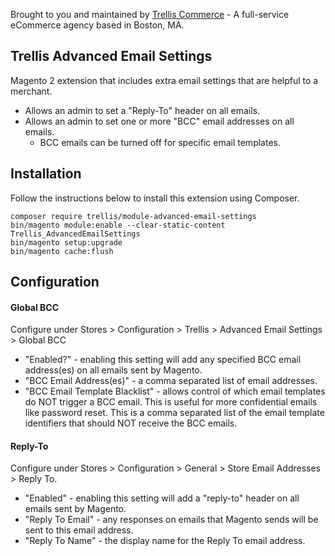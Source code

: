 Brought to you and maintained by [Trellis Commerce](https://trellis.co/) - A full-service eCommerce agency based in Boston, MA.

## Trellis Advanced Email Settings

Magento 2 extension that includes extra email settings that are helpful to a merchant. 
* Allows an admin to set a "Reply-To" header on all emails.
* Allows an admin to set one or more "BCC" email addresses on all emails.
  * BCC emails can be turned off for specific email templates. 


## Installation

Follow the instructions below to install this extension using Composer.

```
composer require trellis/module-advanced-email-settings
bin/magento module:enable --clear-static-content Trellis_AdvancedEmailSettings
bin/magento setup:upgrade
bin/magento cache:flush
```

## Configuration

#### Global BCC
Configure under Stores > Configuration > Trellis > Advanced Email Settings > Global BCC
* "Enabled?" - enabling this setting will add any specified BCC email address(es) on all emails sent by Magento.
* "BCC Email Address(es)" - a comma separated list of email addresses.
* "BCC Email Template Blacklist" - allows control of which email templates do NOT trigger a BCC email. This is useful 
  for more confidential emails like password reset. This is a comma separated list of the email template identifiers 
  that should NOT receive the BCC emails. 

#### Reply-To
Configure under Stores > Configuration > General > Store Email Addresses > Reply To.
* "Enabled" - enabling this setting will add a "reply-to" header on all emails sent by Magento.
* "Reply To Email" - any responses on emails that Magento sends will be sent to this email address.
* "Reply To Name" - the display name for the Reply To email address.